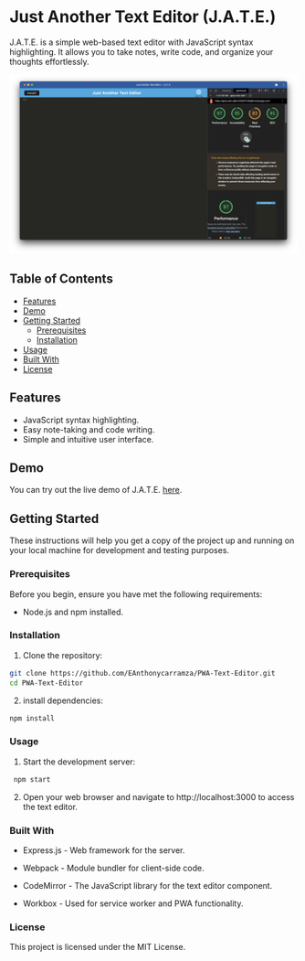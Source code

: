 # Just Another Text Editor (J.A.T.E.)

J.A.T.E. is a simple web-based text editor with JavaScript syntax highlighting. It allows you to take notes, write code, and organize your thoughts effortlessly.

![J.A.T.E. Screenshot](Assets/PWA-DEMO.png)

## Table of Contents
- [Features](#features)
- [Demo](#demo)
- [Getting Started](#getting-started)
  - [Prerequisites](#prerequisites)
  - [Installation](#installation)
- [Usage](#usage)
- [Built With](#built-with)
- [License](#license)

## Features

- JavaScript syntax highlighting.
- Easy note-taking and code writing.
- Simple and intuitive user interface.

## Demo

You can try out the live demo of J.A.T.E. [here](https://apwa-text-editor-040d74130a69.herokuapp.com/).

## Getting Started

These instructions will help you get a copy of the project up and running on your local machine for development and testing purposes.

### Prerequisites

Before you begin, ensure you have met the following requirements:

- Node.js and npm installed.

### Installation


1. Clone the repository:

  ```bash
  git clone https://github.com/EAnthonycarramza/PWA-Text-Editor.git
  cd PWA-Text-Editor
  ```
  2. install dependencies:
  ```bash
  npm install
  ```

### Usage

  1. Start the development server:
   ```bash
    npm start
   ```
  2. Open your web browser and navigate to http://localhost:3000 to access the text editor.

### Built With

  * Express.js - Web framework for the server.
  
  * Webpack - Module bundler for client-side code.
  
  * CodeMirror - The JavaScript library for the text editor component.
  
  * Workbox - Used for service worker and PWA functionality.

### License

This project is licensed under the MIT License.
